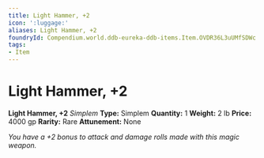 ```yaml
---
title: Light Hammer, +2
icon: ':luggage:'
aliases: Light Hammer, +2
foundryId: Compendium.world.ddb-eureka-ddb-items.Item.OVDR36L3uUMfSDWc
tags:
- Item
---
```


# Light Hammer, +2

**Light Hammer, +2**
_Simplem_
**Type:** Simplem
**Quantity:** 1
**Weight:** 2 lb
**Price:** 4000 gp
**Rarity:** Rare
**Attunement:** None

*You have a +2 bonus to attack and damage rolls made with this magic weapon.*